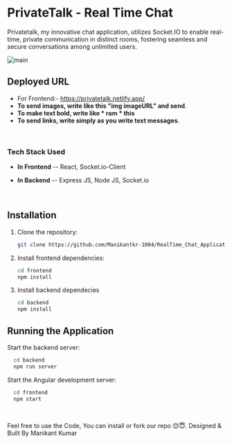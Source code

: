 # PrivateTalk - Real Time Chat
Privatetalk, my innovative chat application, utilizes Socket.IO to enable real-time, private communication in distinct rooms, fostering seamless and secure conversations among unlimited users.

![main](https://github.com/Manikantkr-1004/RealTime_Chat_Application/assets/123896779/9c167085-af43-4db9-915d-e362cb01a3a7)


## Deployed URL

 - For Frontend:- https://privatetalk.netlify.app/
 - **To send images, write like this "img imageURL" and send**.
 - **To make text bold, write like * ram * this**
 - **To send links, write simply as you write text messages**.

<br>

### Tech Stack Used

 - **In Frontend**
 -- React, Socket.io-Client

 - **In Backend**
 -- Express JS, Node JS, Socket.io


<br>

## Installation

1. Clone the repository:

   ```bash
   git clone https://github.com/Manikantkr-1004/RealTime_Chat_Application.git
   ```

2. Install frontend dependencies:

   ```bash
   cd frontend
   npm install
   ```

3. Install backend dependecies

    ```bash
   cd backend
   npm install
   ```
    


## Running the Application

Start the backend server:
 ```bash
   cd backend
   npm run server
 ```

Start the Angular development server:
 ```bash
   cd frontend
   npm start
 ```
<br>

Feel free to use the Code, You can install or fork our repo 😊😇. Designed & Built By Manikant Kumar
